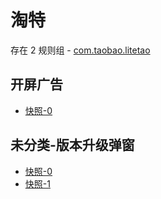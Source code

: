 # 淘特

存在 2 规则组 - [com.taobao.litetao](/src/apps/com.taobao.litetao.ts)

## 开屏广告

- [快照-0](https://i.gkd.li/i/12774851)

## 未分类-版本升级弹窗

- [快照-0](https://i.gkd.li/i/12843615)
- [快照-1](https://i.gkd.li/i/12843614)
